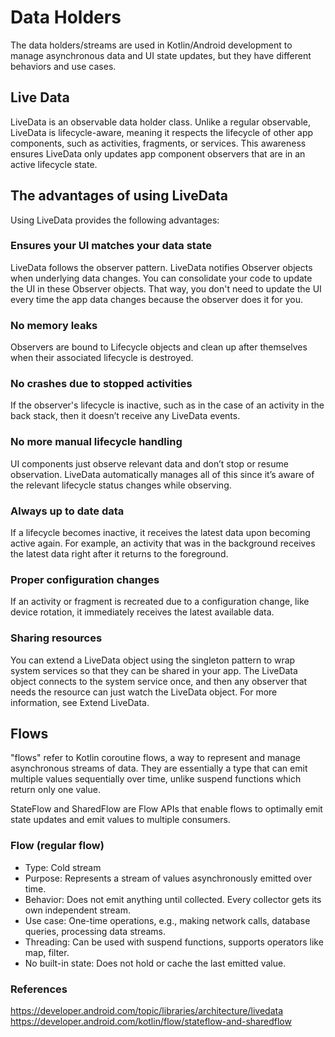 # Data Holders 
The data holders/streams are used in Kotlin/Android development to manage asynchronous data and UI state updates, but they have different behaviors and use cases.

## Live Data
LiveData is an observable data holder class. Unlike a regular observable, LiveData is lifecycle-aware, meaning it respects the lifecycle of other app components, such as activities, fragments, or services. This awareness ensures LiveData only updates app component observers that are in an active lifecycle state.

## The advantages of using LiveData
Using LiveData provides the following advantages:

### Ensures your UI matches your data state
LiveData follows the observer pattern. LiveData notifies Observer objects when underlying data changes. You can consolidate your code to update the UI in these Observer objects. That way, you don't need to update the UI every time the app data changes because the observer does it for you.
### No memory leaks
Observers are bound to Lifecycle objects and clean up after themselves when their associated lifecycle is destroyed.
### No crashes due to stopped activities
If the observer's lifecycle is inactive, such as in the case of an activity in the back stack, then it doesn’t receive any LiveData events.
### No more manual lifecycle handling
UI components just observe relevant data and don’t stop or resume observation. LiveData automatically manages all of this since it’s aware of the relevant lifecycle status changes while observing.
### Always up to date data
If a lifecycle becomes inactive, it receives the latest data upon becoming active again. For example, an activity that was in the background receives the latest data right after it returns to the foreground.
### Proper configuration changes
If an activity or fragment is recreated due to a configuration change, like device rotation, it immediately receives the latest available data.
### Sharing resources
You can extend a LiveData object using the singleton pattern to wrap system services so that they can be shared in your app. The LiveData object connects to the system service once, and then any observer that needs the resource can just watch the LiveData object. For more information, see Extend LiveData.


## Flows
"flows" refer to Kotlin coroutine flows, a way to represent and manage asynchronous streams of data. They are essentially a type that can emit multiple values sequentially over time, unlike suspend functions which return only one value.

StateFlow and SharedFlow are Flow APIs that enable flows to optimally emit state updates and emit values to multiple consumers.

### Flow (regular flow)
- Type: Cold stream
- Purpose: Represents a stream of values asynchronously emitted over time.
- Behavior: Does not emit anything until collected. Every collector gets its own independent stream.
- Use case: One-time operations, e.g., making network calls, database queries, processing data streams.
- Threading: Can be used with suspend functions, supports operators like map, filter.
- No built-in state: Does not hold or cache the last emitted value.


### References
https://developer.android.com/topic/libraries/architecture/livedata
https://developer.android.com/kotlin/flow/stateflow-and-sharedflow